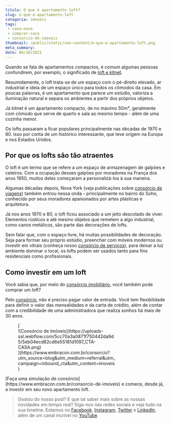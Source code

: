 ```yaml
---
titulo: O que é apartamento loft?
slug: o-que-e-apartamento-loft
categoria: imoveis
tags:
 - casa-nova
 - comprar-casa
 - consorcio-de-imoveis
thumbnail: /public/static/cms-content/o-que-e-apartamento-loft.png
meta_summary: 
date: 06/10/2021
---
```

Quando se fala de apartamentos compactos, é comum algumas pessoas confundirem, por exemplo, o significado de [loft e kitnet](https://www.embracon.com.br/blog/qual-a-diferenca-entre-flat-e-kitnet).

Resumidamente, o loft trata-se de um espaço com o pé-direito elevado, ar industrial e ideia de um espaço único para todos os cômodos da casa. Em poucas palavras, é um apartamento que parece um estúdio, valoriza a iluminação natural e separa os ambientes a partir dos próprios objetos.

Já kitnet é um apartamento compacto, de no máximo 50m², geralmente com cômodo que serve de quarto e sala ao mesmo tempo - além de uma cozinha menor.

Os lofts passaram a ficar populares principalmente nas décadas de 1970 e 80. Isso por conta de um histórico interessante, que teve origem na Europa e nos Estados Unidos.

Por que os lofts são tão atraentes
----------------------------------

O loft é um termo que se refere a um espaço de armazenagem de galpões e celeiros. Com a ocupação desses galpões por moradores na França dos anos 1950, muitos deles começaram a personalizá-los à sua maneira.

Algumas décadas depois, Nova York (veja publicações sobre [consórcio de viagens](https://www.embracon.com.br/category/viagens)) também entrou nessa onda - principalmente no bairro do Soho, conhecido por seus moradores apaixonados por artes plásticas e arquitetura.

Já nos anos 1970 e 80, o loft ficou associado a um jeito descolado de viver. Elementos rústicos e até mesmo objetos que remetem a algo industrial, como canos metálicos, são parte das decorações de lofts.

Sem falar que, com o espaço livre, há muitas possibilidades de decoração. Seja para formar seu próprio estúdio, preencher com móveis modernos ou investir em vitrais (conheça nosso [consórcio de serviços](https://www.embracon.com.br/consorcio-servicos)), para deixar a luz ambiente dominar o local, os lofts podem ser usados tanto para fins residenciais como profissionais.

Como investir em um loft
------------------------

Você sabia que, por meio do [consórcio imobiliário](https://www.embracon.com.br/blog/por-que-contratar-o-consorcio-imobiliario-embracon), você também pode comprar um loft?

Pelo [consórcio](https://www.embracon.com.br), não é preciso pagar valor de entrada. Você tem flexibilidade para definir o valor das mensalidades e da carta de crédito, além de contar com a credibilidade de uma administradora que realiza sonhos há mais de 30 anos.

<figure class="w-richtext-figure-type-image w-richtext-align-center" style="max-width:310px">[<div>![Consórcio de Imóveis](https://uploads-ssl.webflow.com/5cc70a3a0871f750442da9d5/5eb04ecd82cd6e55181d1097_CTA-CASA.png)</div>](https://www.embracon.com.br/consorcio?utm_source=blog&utm_medium=referral&utm_campaign=inbound_cta&utm_content=imoveis)</figure>[Faça uma simulação de consórcio](https://www.embracon.com.br/consorcio-de-imoveis) e comece, desde já, a investir em seu novo apartamento loft.

> Gostou do nosso post? E que tal saber mais sobre as nossas novidades em tempo real? Siga-nos nas redes sociais e veja tudo na sua timeline. Estamos no [Facebook](https://www.facebook.com/embracon/), [Instagram](https://www.instagram.com/embraconoficial/), [Twitter](https://twitter.com/embracon) e [LinkedIn](https://www.linkedin.com/company/1018875/), além de um canal incrível no [YouTube](https://www.youtube.com/channel/UCL-Y0mv9zc73Iek48NLUBzQ).
